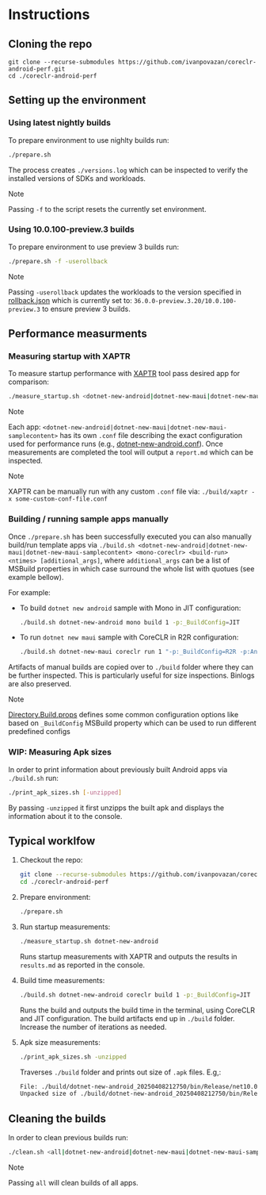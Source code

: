 # Instructions

## Cloning the repo

```
git clone --recurse-submodules https://github.com/ivanpovazan/coreclr-android-perf.git
cd ./coreclr-android-perf
```

## Setting up the environment

### Using latest nightly builds

To prepare environment to use nighlty builds run:

```bash
./prepare.sh
```

The process creates `./versions.log` which can be inspected to verify the installed versions of SDKs and workloads.

> [!NOTE]
> Passing `-f` to the script resets the currently set environment.

### Using 10.0.100-preview.3 builds

To prepare environment to use preview 3 builds run:

```bash
./prepare.sh -f -userollback
```

> [!NOTE]
> Passing `-userollback` updates the workloads to the version specified in [rollback.json](./rollback.json) which is currently set to: `36.0.0-preview.3.20/10.0.100-preview.3` to ensure preview 3 builds.

## Performance measurments

### Measuring startup with XAPTR

To measure startup performance with [XAPTR](https://github.com/grendello/XAPerfTestRunner) tool pass desired app for comparison:

```bash
./measure_startup.sh <dotnet-new-android|dotnet-new-maui|dotnet-new-maui-samplecontent>`
```

> [!NOTE]
> Each app: `<dotnet-new-android|dotnet-new-maui|dotnet-new-maui-samplecontent>` has its own `.conf` file describing the exact configuration used for performance runs (e.g., [dotnet-new-android.conf](./dotnet-new-android.conf)). Once measurements are completed the tool will output a `report.md` which can be inspected.

> [!NOTE]
> XAPTR can be manually run with any custom `.conf` file via: `./build/xaptr -x some-custom-conf-file.conf`

### Building / running sample apps manually

Once `./prepare.sh` has been successfully executed you can also manually build/run template apps via `./build.sh <dotnet-new-android|dotnet-new-maui|dotnet-new-maui-samplecontent> <mono-coreclr> <build-run> <ntimes> [additional_args]`, where `additional_args` can be a list of MSBuild properties in which case surround the whole list with quotues (see example bellow).

For example:

- To build `dotnet new android` sample with Mono in JIT configuration:

    ```bash
    ./build.sh dotnet-new-android mono build 1 -p:_BuildConfig=JIT
    ```

- To run `dotnet new maui` sample with CoreCLR in R2R configuration:

    ```bash
    ./build.sh dotnet-new-maui coreclr run 1 "-p:_BuildConfig=R2R -p:AndroidEnableMarshalMethods=true"
    ```

Artifacts of manual builds are copied over to `./build` folder where they can be further inspected. This is particularly useful for size inspections. Binlogs are also preserved.

> [!NOTE]
> [Directory.Build.props](./Directory.Build.props) defines some common configuration options like based on `_BuildConfig` MSBuild property which can be used to run different predefined configs

### WIP: Measuring Apk sizes

In order to print information about previously built Android apps via `./build.sh` run:

```bash
./print_apk_sizes.sh [-unzipped]
```

By passing `-unzipped` it first unzipps the built apk and displays the information about it to the console.

## Typical worklfow

1. Checkout the repo:

    ```bash
    git clone --recurse-submodules https://github.com/ivanpovazan/coreclr-android-perf.git
    cd ./coreclr-android-perf
    ```

2. Prepare environment:

    ```bash
    ./prepare.sh
    ```

3. Run startup measurements:

    ```bash
    ./measure_startup.sh dotnet-new-android
    ```

    Runs startup measurements with XAPTR and outputs the results in `results.md` as reported in the console.

4. Build time measurements:

    ```bash
    ./build.sh dotnet-new-android coreclr build 1 -p:_BuildConfig=JIT
    ```

    Runs the build and outputs the build time in the terminal, using CoreCLR and JIT configuration. The build artifacts end up in `./build` folder. Increase the number of iterations as needed.

5. Apk size measurements:

    ```bash
    ./print_apk_sizes.sh -unzipped
    ```

    Traverses `./build` folder and prints out size of `.apk` files. E.g,:

    ```bash
    File: ./build/dotnet-new-android_20250408212750/bin/Release/net10.0-android/android-arm64/com.companyname.dotnet_new_android-Signed.apk, Size: 7420768 bytes
    Unpacked size of ./build/dotnet-new-android_20250408212750/bin/Release/net10.0-android/android-arm64/unpacked: 17512 KB
    ```

## Cleaning the builds

In order to clean previous builds run:

```bash
./clean.sh <all|dotnet-new-android|dotnet-new-maui|dotnet-new-maui-samplecontent>
```

> [!NOTE]
> Passing `all` will clean builds of all apps.
